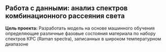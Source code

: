 ## Работа с данными: анализ спектров комбинационного рассеяния света
**Цель проекта:** Разработать модель на основе машинного обучения определяющие различные фазовые состояния материала по набору спектров КРС (Raman spectra), записанных в широком температурном диапазоне
